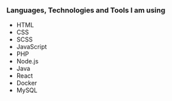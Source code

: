 ### Languages, Technologies and Tools I am using

- HTML
- CSS
- SCSS
- JavaScript
- PHP
- Node.js
- Java
- React
- Docker
- MySQL

